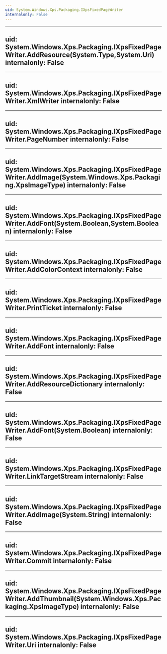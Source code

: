 ```yaml
---
uid: System.Windows.Xps.Packaging.IXpsFixedPageWriter
internalonly: False
---
```


---
uid: System.Windows.Xps.Packaging.IXpsFixedPageWriter.AddResource(System.Type,System.Uri)
internalonly: False
---

---
uid: System.Windows.Xps.Packaging.IXpsFixedPageWriter.XmlWriter
internalonly: False
---

---
uid: System.Windows.Xps.Packaging.IXpsFixedPageWriter.PageNumber
internalonly: False
---

---
uid: System.Windows.Xps.Packaging.IXpsFixedPageWriter.AddImage(System.Windows.Xps.Packaging.XpsImageType)
internalonly: False
---

---
uid: System.Windows.Xps.Packaging.IXpsFixedPageWriter.AddFont(System.Boolean,System.Boolean)
internalonly: False
---

---
uid: System.Windows.Xps.Packaging.IXpsFixedPageWriter.AddColorContext
internalonly: False
---

---
uid: System.Windows.Xps.Packaging.IXpsFixedPageWriter.PrintTicket
internalonly: False
---

---
uid: System.Windows.Xps.Packaging.IXpsFixedPageWriter.AddFont
internalonly: False
---

---
uid: System.Windows.Xps.Packaging.IXpsFixedPageWriter.AddResourceDictionary
internalonly: False
---

---
uid: System.Windows.Xps.Packaging.IXpsFixedPageWriter.AddFont(System.Boolean)
internalonly: False
---

---
uid: System.Windows.Xps.Packaging.IXpsFixedPageWriter.LinkTargetStream
internalonly: False
---

---
uid: System.Windows.Xps.Packaging.IXpsFixedPageWriter.AddImage(System.String)
internalonly: False
---

---
uid: System.Windows.Xps.Packaging.IXpsFixedPageWriter.Commit
internalonly: False
---

---
uid: System.Windows.Xps.Packaging.IXpsFixedPageWriter.AddThumbnail(System.Windows.Xps.Packaging.XpsImageType)
internalonly: False
---

---
uid: System.Windows.Xps.Packaging.IXpsFixedPageWriter.Uri
internalonly: False
---
